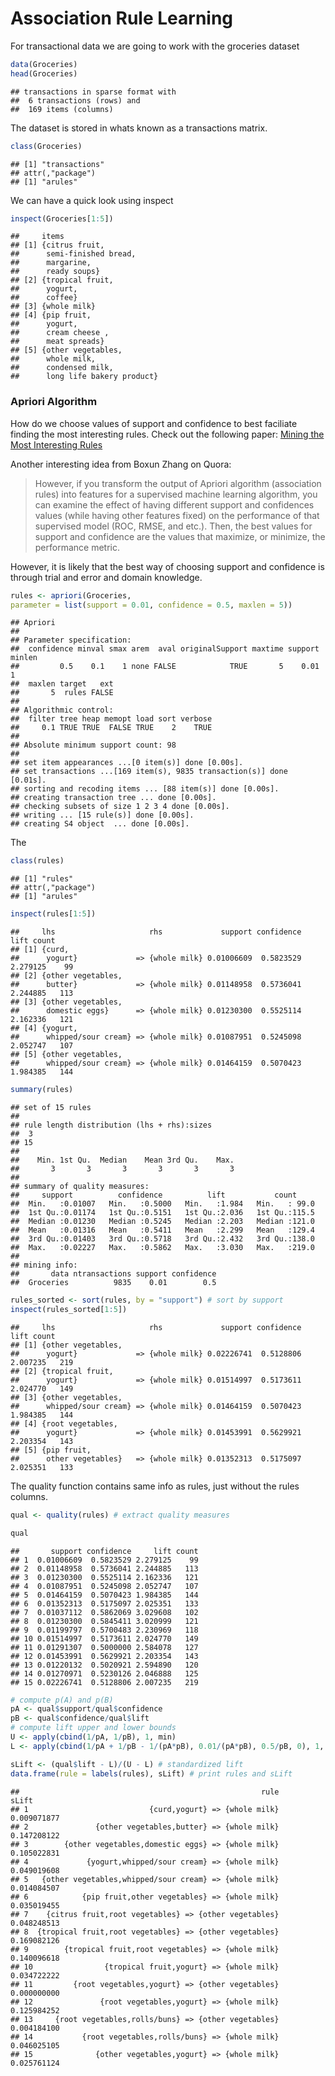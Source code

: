 Association Rule Learning
================

For transactional data we are going to work with the groceries dataset

``` r
data(Groceries)
head(Groceries)
```

    ## transactions in sparse format with
    ##  6 transactions (rows) and
    ##  169 items (columns)

The dataset is stored in whats known as a transactions matrix.

``` r
class(Groceries)
```

    ## [1] "transactions"
    ## attr(,"package")
    ## [1] "arules"

We can have a quick look using inspect

``` r
inspect(Groceries[1:5])
```

    ##     items                     
    ## [1] {citrus fruit,            
    ##      semi-finished bread,     
    ##      margarine,               
    ##      ready soups}             
    ## [2] {tropical fruit,          
    ##      yogurt,                  
    ##      coffee}                  
    ## [3] {whole milk}              
    ## [4] {pip fruit,               
    ##      yogurt,                  
    ##      cream cheese ,           
    ##      meat spreads}            
    ## [5] {other vegetables,        
    ##      whole milk,              
    ##      condensed milk,          
    ##      long life bakery product}

### Apriori Algorithm

How do we choose values of support and confidence to best faciliate
finding the most interesting rules. Check out the following paper:
[Mining the Most Interesting
Rules](http://rakesh.agrawal-family.com/papers/kdd99rules.pdf)

Another interesting idea from Boxun Zhang on Quora:

> However, if you transform the output of Apriori algorithm (association
> rules) into features for a supervised machine learning algorithm, you
> can examine the effect of having different support and confidences
> values (while having other features fixed) on the performance of that
> supervised model (ROC, RMSE, and etc.). Then, the best values for
> support and confidence are the values that maximize, or minimize, the
> performance metric.

However, it is likely that the best way of choosing support and
confidence is through trial and error and domain knowledge.

``` r
rules <- apriori(Groceries,
parameter = list(support = 0.01, confidence = 0.5, maxlen = 5))
```

    ## Apriori
    ## 
    ## Parameter specification:
    ##  confidence minval smax arem  aval originalSupport maxtime support minlen
    ##         0.5    0.1    1 none FALSE            TRUE       5    0.01      1
    ##  maxlen target   ext
    ##       5  rules FALSE
    ## 
    ## Algorithmic control:
    ##  filter tree heap memopt load sort verbose
    ##     0.1 TRUE TRUE  FALSE TRUE    2    TRUE
    ## 
    ## Absolute minimum support count: 98 
    ## 
    ## set item appearances ...[0 item(s)] done [0.00s].
    ## set transactions ...[169 item(s), 9835 transaction(s)] done [0.01s].
    ## sorting and recoding items ... [88 item(s)] done [0.00s].
    ## creating transaction tree ... done [0.00s].
    ## checking subsets of size 1 2 3 4 done [0.00s].
    ## writing ... [15 rule(s)] done [0.00s].
    ## creating S4 object  ... done [0.00s].

The

``` r
class(rules)
```

    ## [1] "rules"
    ## attr(,"package")
    ## [1] "arules"

``` r
inspect(rules[1:5])
```

    ##     lhs                     rhs             support confidence     lift count
    ## [1] {curd,                                                                   
    ##      yogurt}             => {whole milk} 0.01006609  0.5823529 2.279125    99
    ## [2] {other vegetables,                                                       
    ##      butter}             => {whole milk} 0.01148958  0.5736041 2.244885   113
    ## [3] {other vegetables,                                                       
    ##      domestic eggs}      => {whole milk} 0.01230300  0.5525114 2.162336   121
    ## [4] {yogurt,                                                                 
    ##      whipped/sour cream} => {whole milk} 0.01087951  0.5245098 2.052747   107
    ## [5] {other vegetables,                                                       
    ##      whipped/sour cream} => {whole milk} 0.01464159  0.5070423 1.984385   144

``` r
summary(rules)
```

    ## set of 15 rules
    ## 
    ## rule length distribution (lhs + rhs):sizes
    ##  3 
    ## 15 
    ## 
    ##    Min. 1st Qu.  Median    Mean 3rd Qu.    Max. 
    ##       3       3       3       3       3       3 
    ## 
    ## summary of quality measures:
    ##     support          confidence          lift           count      
    ##  Min.   :0.01007   Min.   :0.5000   Min.   :1.984   Min.   : 99.0  
    ##  1st Qu.:0.01174   1st Qu.:0.5151   1st Qu.:2.036   1st Qu.:115.5  
    ##  Median :0.01230   Median :0.5245   Median :2.203   Median :121.0  
    ##  Mean   :0.01316   Mean   :0.5411   Mean   :2.299   Mean   :129.4  
    ##  3rd Qu.:0.01403   3rd Qu.:0.5718   3rd Qu.:2.432   3rd Qu.:138.0  
    ##  Max.   :0.02227   Max.   :0.5862   Max.   :3.030   Max.   :219.0  
    ## 
    ## mining info:
    ##       data ntransactions support confidence
    ##  Groceries          9835    0.01        0.5

``` r
rules_sorted <- sort(rules, by = "support") # sort by support
inspect(rules_sorted[1:5]) 
```

    ##     lhs                     rhs             support confidence     lift count
    ## [1] {other vegetables,                                                       
    ##      yogurt}             => {whole milk} 0.02226741  0.5128806 2.007235   219
    ## [2] {tropical fruit,                                                         
    ##      yogurt}             => {whole milk} 0.01514997  0.5173611 2.024770   149
    ## [3] {other vegetables,                                                       
    ##      whipped/sour cream} => {whole milk} 0.01464159  0.5070423 1.984385   144
    ## [4] {root vegetables,                                                        
    ##      yogurt}             => {whole milk} 0.01453991  0.5629921 2.203354   143
    ## [5] {pip fruit,                                                              
    ##      other vegetables}   => {whole milk} 0.01352313  0.5175097 2.025351   133

The quality function contains same info as rules, just without the rules
columns.

``` r
qual <- quality(rules) # extract quality measures

qual
```

    ##       support confidence     lift count
    ## 1  0.01006609  0.5823529 2.279125    99
    ## 2  0.01148958  0.5736041 2.244885   113
    ## 3  0.01230300  0.5525114 2.162336   121
    ## 4  0.01087951  0.5245098 2.052747   107
    ## 5  0.01464159  0.5070423 1.984385   144
    ## 6  0.01352313  0.5175097 2.025351   133
    ## 7  0.01037112  0.5862069 3.029608   102
    ## 8  0.01230300  0.5845411 3.020999   121
    ## 9  0.01199797  0.5700483 2.230969   118
    ## 10 0.01514997  0.5173611 2.024770   149
    ## 11 0.01291307  0.5000000 2.584078   127
    ## 12 0.01453991  0.5629921 2.203354   143
    ## 13 0.01220132  0.5020921 2.594890   120
    ## 14 0.01270971  0.5230126 2.046888   125
    ## 15 0.02226741  0.5128806 2.007235   219

``` r
# compute p(A) and p(B)
pA <- qual$support/qual$confidence
pB <- qual$confidence/qual$lift
# compute lift upper and lower bounds
U <- apply(cbind(1/pA, 1/pB), 1, min)
L <- apply(cbind(1/pA + 1/pB - 1/(pA*pB), 0.01/(pA*pB), 0.5/pB, 0), 1, max)

sLift <- (qual$lift - L)/(U - L) # standardized lift
data.frame(rule = labels(rules), sLift) # print rules and sLift
```

    ##                                                      rule       sLift
    ## 1                           {curd,yogurt} => {whole milk} 0.009071877
    ## 2               {other vegetables,butter} => {whole milk} 0.147208122
    ## 3        {other vegetables,domestic eggs} => {whole milk} 0.105022831
    ## 4             {yogurt,whipped/sour cream} => {whole milk} 0.049019608
    ## 5   {other vegetables,whipped/sour cream} => {whole milk} 0.014084507
    ## 6            {pip fruit,other vegetables} => {whole milk} 0.035019455
    ## 7    {citrus fruit,root vegetables} => {other vegetables} 0.048248513
    ## 8  {tropical fruit,root vegetables} => {other vegetables} 0.169082126
    ## 9        {tropical fruit,root vegetables} => {whole milk} 0.140096618
    ## 10                {tropical fruit,yogurt} => {whole milk} 0.034722222
    ## 11         {root vegetables,yogurt} => {other vegetables} 0.000000000
    ## 12               {root vegetables,yogurt} => {whole milk} 0.125984252
    ## 13     {root vegetables,rolls/buns} => {other vegetables} 0.004184100
    ## 14           {root vegetables,rolls/buns} => {whole milk} 0.046025105
    ## 15              {other vegetables,yogurt} => {whole milk} 0.025761124
